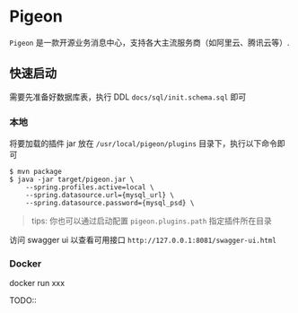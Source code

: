 # Pigeon

`Pigeon` 是一款开源业务消息中心，支持各大主流服务商（如阿里云、腾讯云等）.

## 快速启动

需要先准备好数据库表，执行 DDL `docs/sql/init.schema.sql` 即可

### 本地

将要加载的插件 jar 放在 `/usr/local/pigeon/plugins` 目录下，执行以下命令即可

```shell
$ mvn package
$ java -jar target/pigeon.jar \
    --spring.profiles.active=local \
    --spring.datasource.url={mysql_url} \
    --spring.datasource.password={mysql_psd} \
```

> tips: 你也可以通过启动配置 `pigeon.plugins.path` 指定插件所在目录

访问 swagger ui 以查看可用接口 `http://127.0.0.1:8081/swagger-ui.html`

### Docker

docker run xxx

TODO::


